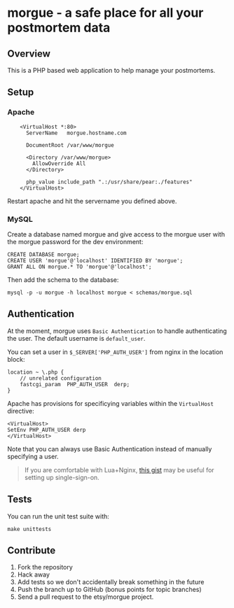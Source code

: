 # morgue - a safe place for all your postmortem data

## Overview
This is a PHP based web application to help manage your postmortems.


## Setup
### Apache

```
    <VirtualHost *:80>
      ServerName   morgue.hostname.com

      DocumentRoot /var/www/morgue

      <Directory /var/www/morgue>
        AllowOverride All
      </Directory>

      php_value include_path ".:/usr/share/pear:./features"
    </VirtualHost>
```

Restart apache and hit the servername you defined above.

### MySQL
Create a database named morgue and give access to the morgue user with the
morgue password for the dev environment:
```
CREATE DATABASE morgue;
CREATE USER 'morgue'@'localhost' IDENTIFIED BY 'morgue';
GRANT ALL ON morgue.* TO 'morgue'@'localhost';
```

Then add the schema to the database:
```
mysql -p -u morgue -h localhost morgue < schemas/morgue.sql
```

## Authentication

At the moment, morgue uses `Basic Authentication` to handle authenticating the user. The default username is `default_user`.

You can set a user in `$_SERVER['PHP_AUTH_USER']` from nginx in the location block:

    location ~ \.php {
        // unrelated configuration
        fastcgi_param  PHP_AUTH_USER  derp;
    }

Apache has provisions for specificying variables within the `VirtualHost` directive:

    <VirtualHost>
    SetEnv PHP_AUTH_USER derp
    </VirtualHost>

Note that you can always use Basic Authentication instead of manually specifying a user.

> If you are comfortable with Lua+Nginx, [this gist](https://gist.github.com/lusis/6005442) may be useful for setting up single-sign-on.

## Tests
You can run the unit test suite with:
```
make unittests
```

## Contribute

1. Fork the repository
2. Hack away
3. Add tests so we don't accidentally break something in the future
4. Push the branch up to GitHub (bonus points for topic branches)
5. Send a pull request to the etsy/morgue project.

